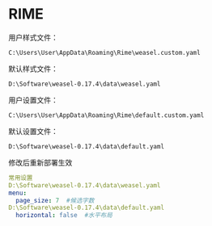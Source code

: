 # RIME

用户样式文件：

```forth
C:\Users\User\AppData\Roaming\Rime\weasel.custom.yaml
```

默认样式文件：

```forth
D:\Software\weasel-0.17.4\data\weasel.yaml
```

用户设置文件：

```forth
C:\Users\User\AppData\Roaming\Rime\default.custom.yaml
```

默认设置文件：

```forth
D:\Software\weasel-0.17.4\data\default.yaml
```


修改后重新部署生效

```yaml
常用设置
D:\Software\weasel-0.17.4\data\weasel.yaml
menu:
  page_size: 7  #候选字数
D:\Software\weasel-0.17.4\data\default.yaml
  horizontal: false  #水平布局
```

